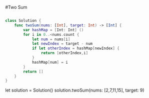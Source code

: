#Two Sum
``` swift

class Solution {
    func twoSum(nums: [Int], target: Int) -> [Int] {
        var hashMap = [Int: Int] ()
        for i in 0..<nums.count {
            let num = nums[i]
            let newIndex = target - num
            if let otherIndex = hashMap[newIndex] {
                return [otherIndex,i]
            }
            hashMap[num] = i
        }
        return []
    }
}
```

let solution = Solution()
solution.twoSum(nums: [2,7,11,15], target: 9)
